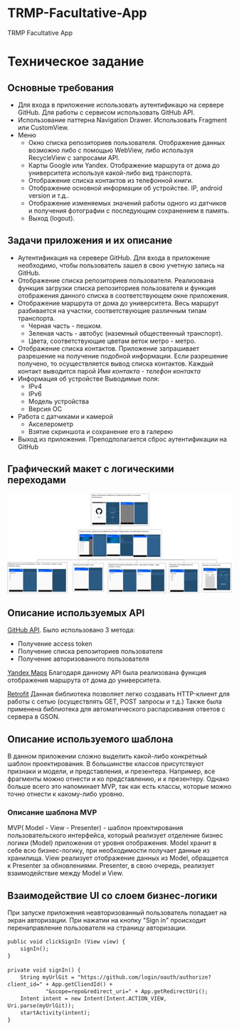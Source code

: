 # TRMP-Facultative-App
TRMP Facultative App

# Техническое задание

## Основные требования

- Для входа в приложение использовать аутентификацю на сервере GitHub.
  Для работы с сервисом использовать GitHub API.
- Использование паттерна Navigation Drawer.
  Использовать Fragment или CustomView.
- Меню
  - Окно списка репозиториев пользователя.
  Отображение данных возможно либо с помощью WebView, либо используя RecycleView с запросами API.
  - Карты Google или Yandex.
    Отображение маршрута от дома до университета используя какой-либо вид транспорта.
  - Отображение списка контактов из телефонной книги.
  - Отображение основной информации об устройстве.
    IP, android version и т.д..
  - Отображение изменяемых значений работы одного из датчиков и получения фотографии с последующим сохранением в память.
  - Выход (logout).
  
## Задачи приложения и их описание

- Аутентификация на серевере GitHub.
  Для входа в приложение необходимо, чтобы пользователь зашел в свою учетную запись на GitHub.
- Отображение списка репозиториев пользователя.
  Реализована функция загрузки списка репозиториев пользователя и функция отображения данного списка в соответствующем окне приложения.
- Отображение маршрута от дома до университета.
  Весь маршрут разбивается на участки, соответствующие различным типам транспорта. 
  - Черная часть - пешком.
  - Зеленая часть - автобус (наземный общественный транспорт).
  - Цвета, соответствующие цветам веток метро - метро.
- Отображение списка контактов.
  Приложение запрашивает разрешение на получение подобной информации.
  Если разрешение получено, то осуществляется вывод списка контактов.
  Каждый контакт выводится парой *Имя контакта - телефон контакта*
- Информация об устройстве
  Выводимые поля:
  - IPv4
  - IPv6
  - Модель устройства
  - Версия ОС
- Работа с датчиками и камерой
  - Акселерометр
  - Взятие скриншота и сохранение его в галерею
- Выход из приложения.
  Преподполагается сброс аутентификации на GitHub
  
## Графический макет с логическими переходами

![Layout](Layout.png)

## Описание используемых API

[GitHub API](https://developer.github.com/v3/).
Было использовано 3 метода:
- Получение access token
- Получение списка репозиториев пользователя
- Получение авторизованного пользователя

[Yandex Maps](https://github.com/yandex/mapkit-android-demo/tree/master/src/main/java/com/yandex/mapkitdemo)
Благодаря данному API была реализована функция отображения маршрута от дома до университета.

[Retrofit](https://square.github.io/retrofit/)
Данная библиотека позволяет легко создавать HTTP-клиент для работы с сетью (осуществлять GET, POST запросы и т.д.)
Также была применена библиотека для автоматического распарсивания ответов с сервера в GSON.

## Описание используемого шаблона

В данном приложении сложно выделить какой-либо конкретный шаблон проектирования. В большинстве классов присутствуют признаки и модели, и представления, и презентера. Например, все фрагменты можно отнести и ко представлению, и к презентеру. Однако больше всего это напоминает MVP, так как есть классы, которые можно точно отнести к какому-либо уровню.

### Описание шаблона MVP

MVP( Model - View - Presenter) - шаблон проектирования пользовательского интерфейса, который реализует отделение бизнес логики (Model) приложения от уровня отображения. Model хранит в себе всю бизнес-логику, при необходимости получает данные из хранилища. View реализует отображение данных из Model, обращается к Presenter за обновлениями. Presenter, в свою очередь, реализует взаимодействие между Model и View. 

## Взаимодействие UI со слоем бизнес-логики

При запуске приложения неавторизованный пользователь попадает на экран авторизации.
При нажатии на кнопку "Sign in" происходит перенаправление пользователя на страницу авторизации.

    public void clickSignIn (View view) {
        signIn();
    }

    private void signIn() {
        String myUrlGit = "https://github.com/login/oauth/authorize?client_id=" + App.getCliendId() +
                "&scope=repo&redirect_uri=" + App.getRedirectUri();
        Intent intent = new Intent(Intent.ACTION_VIEW, Uri.parse(myUrlGit));
        startActivity(intent);
    }
